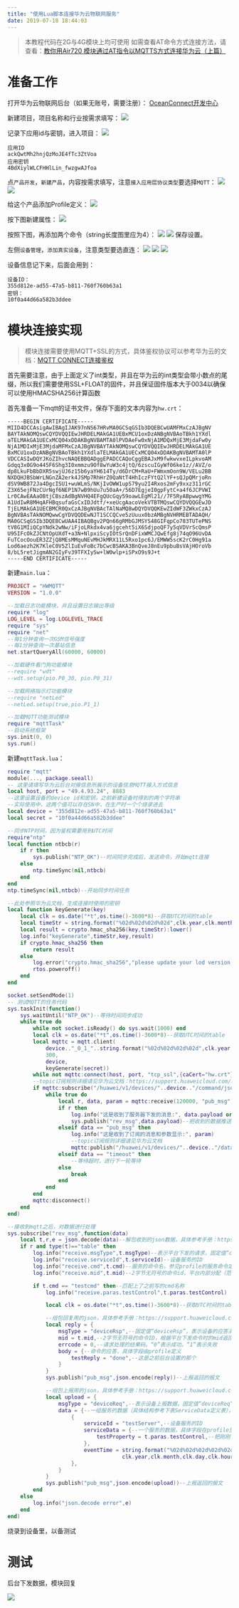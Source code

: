 ```yaml
---
title: "使用Lua脚本连接华为云物联网服务"
date: 2019-07-18 18:44:03
---
```


> 本教程代码在2G与4G模块上均可使用
如需查看AT命令方式连接方法，请查看：[教你用Air720 模块通过AT指令以MQTTS方式连接华为云（上篇）](http://oldask.openluat.com/article/902)

# 准备工作

打开华为云物联网后台（如果无账号，需要注册）：
[OceanConnect开发中心](https://iot-dev.huaweicloud.com/#/developer-overview)

新建项目，项目名称和行业按需求填写：
![](http://doc.openluat.com/api/static/editormd/php/../uploads/5_18953.jpg)

记录下应用id与密钥，进入项目：
![](http://doc.openluat.com/api/static/editormd/php/../uploads/5_56927.jpg)

```
应用ID
ackQwtMh2hnjQzMoJE4fTc3ZtVoa
应用密钥
4BdXiylWLCFHHlLin_fwzgwAJfoa
```

点`产品开发`，`新建产品`，内容按需求填写，注意`接入应用层协议类型`要选择`MQTT`：
![](http://doc.openluat.com/api/static/editormd/php/../uploads/5_16742.jpg)
![](http://doc.openluat.com/api/static/editormd/php/../uploads/5_23971.jpg)

给这个产品添加Profile定义：
![](http://doc.openluat.com/api/static/editormd/php/../uploads/5_78650.jpg)

按下图新建属性：
![](http://doc.openluat.com/api/static/editormd/php/../uploads/5_37611.jpg)

按照下图，再添加两个命令（string长度图里应为4）：
![](http://doc.openluat.com/api/static/editormd/php/../uploads/5_30386.jpg)
![](http://doc.openluat.com/api/static/editormd/php/../uploads/5_71272.jpg)
保存设置。

左侧`设备管理`，`添加真实设备`，注意类型要选直连：
![](http://doc.openluat.com/api/static/editormd/php/../uploads/5_19642.jpg)
![](http://doc.openluat.com/api/static/editormd/php/../uploads/5_28688.jpg)
![](http://doc.openluat.com/api/static/editormd/php/../uploads/5_64676.jpg)

设备信息记下来，后面会用到：
```
设备ID：
355d812e-ad55-47a5-b811-760f760b63a1
密钥：
10f0a44d66a582b3ddee
```

# 模块连接实现

> 模块连接需要使用MQTT+SSL的方式，具体鉴权协议可以参考华为云的文档：[MQTT CONNECT连接鉴权](https://support.huaweicloud.com/api-IoT/iot_06_3009.html)

首先需要注意，由于上面定义了int类型，并且在华为云的int类型会带小数点的尾缀，所以我们需要使用SSL+FLOAT的固件，并且保证固件版本大于0034以确保可以使用HMACSHA256计算函数

首先准备一下mqtt的证书文件，保存下面的文本内容为`hw.crt`：
```crt
-----BEGIN CERTIFICATE-----
MIID4DCCAsigAwIBAgIJAK97nNS67HRvMA0GCSqGSIb3DQEBCwUAMFMxCzAJBgNV
BAYTAkNOMQswCQYDVQQIEwJHRDELMAkGA1UEBxMCU1oxDzANBgNVBAoTBkh1YXdl
aTELMAkGA1UECxMCQ04xDDAKBgNVBAMTA0lPVDAeFw0xNjA1MDQxMjE3MjdaFw0y
NjA1MDIxMjE3MjdaMFMxCzAJBgNVBAYTAkNOMQswCQYDVQQIEwJHRDELMAkGA1UE
BxMCU1oxDzANBgNVBAoTBkh1YXdlaTELMAkGA1UECxMCQ04xDDAKBgNVBAMTA0lP
VDCCASIwDQYJKoZIhvcNAQEBBQADggEPADCCAQoCggEBAJxM9fwkwvxeILpkvoAM
Gdqq3x0G9o445F6Shg3I0xmmzu9Of8wYuW3c4jtQ/6zscuIGyWf06ke1z//AVZ/o
dp8LkuFbBbDXR5swjUJ6z15b6yaYH614Ty/d6DrCM+RaU+FWmxmOon9W/VELu2BB
NXDQHJBSbWrLNGnZA2erk4JSMp7RhHrZ0QaNtT4HhIczFYtQ2lYF+sQJpQMrjoRn
dSV9WB872Ja4DgcISU1+wuWLmS/NKjIvOWW1upS79yu2I4Rxos2mFy9xxz311rGC
Z3X65ejFNzCUrNgf6NEP1N7wB9hUu7u50aA+/56D7EgjeI0gpFytC+a4f6JCPVWI
Lr0CAwEAAaOBtjCBszAdBgNVHQ4EFgQUcGqy59oawLEgMl21//7F5RyABpwwgYMG
A1UdIwR8MHqAFHBqsufaGsCxIDJdtf/+xeUcgAacoVekVTBTMQswCQYDVQQGEwJD
TjELMAkGA1UECBMCR0QxCzAJBgNVBAcTAlNaMQ8wDQYDVQQKEwZIdWF3ZWkxCzAJ
BgNVBAsTAkNOMQwwCgYDVQQDEwNJT1SCCQCve5zUuux0bzAMBgNVHRMEBTADAQH/
MA0GCSqGSIb3DQEBCwUAA4IBAQBgv2PQn66gRMbGJMSYS48GIFqpCo783TUTePNS
tV8G1MIiQCpYNdk2wNw/iFjoLRkdx4va6jgceht5iX6SdjpoQF7y5qVDVrScQmsP
U95IFcOkZJCNtOpUXdT+a3N+NlpxiScyIOtSrQnDFixWMCJQwEfg8j74qO96UvDA
FuTCocOouER3ZZjQ8MEsMMquNEvMHJkMRX11L5Rxo1pc6J/EMWW5scK2rC0Hg91a
Lod6aezh2K7KleC0V5ZlIuEvFoBc7bCwcBSAKA3BnQveJ8nEu9pbuBsVAjHOroVb
8/bL5retJigmAN2GIyFv39TFXIySw+lW0wlp+iSPxO9s9J+t
-----END CERTIFICATE-----
```

新建`main.lua`：
```lua
PROJECT = "HWMQTT"
VERSION = "1.0.0"

--加载日志功能模块，并且设置日志输出等级
require "log"
LOG_LEVEL = log.LOGLEVEL_TRACE
require "sys"
require "net"
--每1分钟查询一次GSM信号强度
--每1分钟查询一次基站信息
net.startQueryAll(60000, 60000)

--加载硬件看门狗功能模块
--require "wdt"
--wdt.setup(pio.P0_30, pio.P0_31)

--加载网络指示灯功能模块
--require "netLed"
--netLed.setup(true,pio.P1_1)

--加载MQTT功能测试模块
require "mqttTask"
--启动系统框架
sys.init(0, 0)
sys.run()
```

新建`mqttTask.lua`：
```lua
require "mqtt"
module(..., package.seeall)
-- 这里请填写华为云后台对接信息所展示的设备信息MQTT接入方式信息
local host, port = "49.4.93.24", 8883
--这里设置设备的device id和密钥，之前新建设备时得到的两个字符串
--实际使用中，这两个值可以存在SN中，在生产时一个个烧录进去
local device = "355d812e-ad55-47a5-b811-760f760b63a1"
local secret = "10f0a44d66a582b3ddee"

--同步NTP时间，因为鉴权需要用到UTC时间
require"ntp"
local function ntbcb(r)
    if r then
        sys.publish("NTP_OK")--时间同步完成后，发送命令，开始mqtt连接
    else
        ntp.timeSync(nil,ntbcb)
    end
end
ntp.timeSync(nil,ntbcb)--开始同步时间任务

--此处参照华为云文档，生成连接时使用的密钥
local function keyGenerate(key)
    local clk = os.date("*t",os.time()-3600*8)--获取UTC时间的table
    local timeStr = string.format("%02d%02d%02d%02d",clk.year,clk.month,clk.day,clk.hour)--时间戳
    local result = crypto.hmac_sha256(key,timeStr):lower()
    log.info("keyGenerate",timeStr,key,result)
    if crypto.hmac_sha256 then
        return result
    else
        log.error("crypto.hmac_sha256","please update your lod version, higher than 0034!")
        rtos.poweroff()
    end
end

socket.setSendMode(1)
-- 测试MQTT的任务代码
sys.taskInit(function()
    sys.waitUntil("NTP_OK")--等待时间同步成功
    while true do
        while not socket.isReady() do sys.wait(1000) end
        local clk = os.date("*t",os.time()-3600*8)--获取UTC时间的table
        local mqttc = mqtt.client(
            device.."_0_1_"..string.format("%02d%02d%02d%02d",clk.year,clk.month,clk.day,clk.hour),--时间戳鉴权模式
            300,
            device,
            keyGenerate(secret))
        while not mqttc:connect(host, port, "tcp_ssl",{caCert="hw.crt"}) do sys.wait(2000) end
        --topic订阅规则详细请见华为云文档：https://support.huaweicloud.com/api-IoT/iot_06_3008.html#ZH-CN_TOPIC_0172230104
        if mqttc:subscribe("/huawei/v1/devices/"..device.."/command/json") then
            while true do
                local r, data, param = mqttc:receive(120000, "pub_msg")
                if r then
                    log.info("这是收到了服务器下发的消息:", data.payload or "nil")
                    sys.publish("rev_msg",data.payload)--把收到的数据推送出去
                elseif data == "pub_msg" then
                    log.info("这是收到了订阅的消息和参数显示:", param)
                    --topic订阅规则详细请见华为云文档
                    mqttc:publish("/huawei/v1/devices/"..device.."/data/json", param)
                elseif data == "timeout" then
                    --等待超时，进行下一轮等待
                else
                    break
                end
            end
        end
        mqttc:disconnect()
    end
end)

--接收到mqtt之后，对数据进行处理
sys.subscribe("rev_msg",function(data)
    local t,r,e = json.decode(data)--解包收到的json数据，具体参考手册：https://support.huaweicloud.com/api-IoT/iot_06_3011.html
    if r and type(t)=="table" then
        log.info("receive.msgType",t.msgType)--表示平台下发的请求，固定值“cloudReq”
        log.info("receive.serviceId",t.serviceId)--设备服务的ID
        log.info("receive.cmd",t.cmd)--服务的命令名，参见profile的服务命令定义
        log.info("receive.mid",t.mid)--2字节无符号的命令id，平台内部分配（范围1-65535），设备命令响应平台时，需要返回该值

        if t.cmd == "testcmd" then--匹配上了之前写的cmd名称
            log.info("receive.paras.testControl",t.paras.testControl)

            local clk = os.date("*t",os.time()-3600*8)--获取UTC时间的table

            --组包回复用的json，具体参考手册：https://support.huaweicloud.com/api-IoT/iot_06_3012.html
            local reply = {
                msgType = "deviceRsp",--固定值“deviceRsp”，表示设备的应答消息
                mid = t.mid,--2字节无符号的命令ID，根据平台下发命令时的mid返回给平台。建议在消息中携带此参数
                errcode = 0,--请求处理的结果码。“0”表示成功。“1”表示失败
                body = {--命令的应答，具体字段由profile定义
                    testReply = "done",--这是之前后台设置的那个
                }
            }
            sys.publish("pub_msg",json.encode(reply))--上报返回的报文

            --组包上报用的json，具体参考手册：https://support.huaweicloud.com/api-IoT/iot_06_3010.html
            local upload = {
                msgType = "deviceReq",--表示设备上报数据，固定值“deviceReq”
                data = {--一组服务的数据（具体结构参考下表ServiceData定义表），当需要上传批量数据时，可在该字段中添加数据
                    {
                        serviceId = "testServer",--设备服务的ID
                        serviceData = {--一个服务的数据，具体字段在profile里定义
                            testProperty = t.paras.testControl,--把刚刚下发的东西，上报上去
                        },
                        eventTime = string.format("%02d%02d%02d%02d%02d%02dZ",--设备采集数据UTC时间（格式：yyyyMMddTHHmmssZ）
                                    clk.year,clk.month,clk.day,clk.hour,clk.min,clk.sec)--时间戳
                    },
                }
            }
            sys.publish("pub_msg",json.encode(upload))--上报返回的报文
        end
    else
        log.info("json.decode error",e)
    end
end)
```

烧录到设备里，以备测试

# 测试

后台下发数据，模块回复

![](http://doc.openluat.com/api/static/editormd/php/../uploads/5_10125.jpg)

